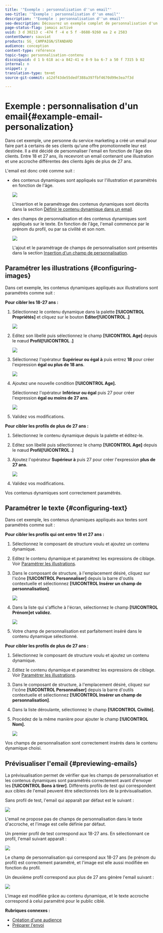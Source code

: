 ```yaml
---
title: '"Exemple : personnalisation d''un email"'
seo-title: '"Exemple : personnalisation d''un email"'
description: '"Exemple : personnalisation d''un email"'
seo-description: Découvrez un exemple complet de personnalisation d'un email avec du texte et du contenu dynamiques en fonction de l'âge des profils.
page-status-flag: jamais activé
uuid: 3 d 30213 c -474 f -4 e 5 f -8688-9260 ea 2 e 2583
contentOwner: sauviat
products: SG_ CAMPAIGN/STANDARD
audience: conception
content-type: référence
topic-tags: personnalisation-contenu
discoiquuid: d 1 b 618 ac-a 842-41 e 8-9 ba 6-7 a 50 f 7315 b 02
internal: n
snippet: y
translation-type: tm+mt
source-git-commit: a12df43de55dedf388a397fbf4670d99e3ea7f3d

---
```



# Exemple : personnalisation d'un email{#example-email-personalization}

Dans cet exemple, une personne du service marketing a créé un email pour faire part à certains de ses clients qu'une offre promotionnelle leur est destinée. Il a été décidé de personnaliser l'email en fonction de l'âge des clients. Entre 18 et 27 ans, ils recevront un email contenant une illustration et une accroche différentes des clients âgés de plus de 27 ans.

L'email est donc créé comme suit :

* des contenus dynamiques sont appliqués sur l'illustration et paramétrés en fonction de l'âge.

   ![](assets/delivery_content_43.png)

   L'insertion et le paramétrage des contenus dynamiques sont décrits dans la section [Définir le contenu dynamique dans un email](../../designing/using/defining-dynamic-content-in-an-email.md).

* des champs de personnalisation et des contenus dynamiques sont appliqués sur le texte. En fonction de l'âge, l'email commence par le prénom du profil, ou par sa civilité et son nom.

   ![](assets/delivery_content_44.png)

   L'ajout et le paramétrage de champs de personnalisation sont présentés dans la section [Insertion d'un champ de personnalisation](../../designing/using/inserting-a-personalization-field.md).

## Paramétrer les illustrations {#configuring-images}

Dans cet exemple, les contenus dynamiques appliqués aux illustrations sont paramétrés comme suit :

**Pour cibler les 18-27 ans :**

1. Sélectionnez le contenu dynamique dans la palette **[!UICONTROL Propriétés]** et cliquez sur le bouton **Editer[!UICONTROL .]**

   ![](assets/delivery_content_48.png)

1. Editez son libellé puis sélectionnez le champ **[!UICONTROL Age]** depuis le nœud **Profil[!UICONTROL .]**

   ![](assets/delivery_content_49.png)

1. Sélectionnez l'opérateur **Supérieur ou égal à** puis entrez **18** pour créer l'expression **égal ou plus de 18 ans**.

   ![](assets/delivery_content_50.png)

1. Ajoutez une nouvelle condition **[!UICONTROL Age].**

   Sélectionnez l'opérateur **Inférieur ou égal** puis 27 pour créer l'expression **égal ou moins de 27 ans**.

   ![](assets/delivery_content_51.png)

1. Validez vos modifications.

**Pour cibler les profils de plus de 27 ans :**

1. Sélectionnez le contenu dynamique depuis la palette et éditez-le.
1. Editez son libellé puis sélectionnez le champ **[!UICONTROL Age]** depuis le nœud **Profil[!UICONTROL .]**
1. Ajoutez l'opérateur **Supérieur à** puis 27 pour créer l'expression **plus de 27 ans**.

   ![](assets/delivery_content_52.png)

1. Validez vos modifications.

Vos contenus dynamiques sont correctement paramétrés.

## Paramétrer le texte {#configuring-text}

Dans cet exemple, les contenus dynamiques appliqués aux textes sont paramétrés comme suit :

**Pour cibler les profils qui ont entre 18 et 27 ans :**

1. Sélectionnez le composant de structure voulu et ajoutez un contenu dynamique.
1. Editez le contenu dynamique et paramétrez les expressions de ciblage. Voir [Paramétrer les illustrations](../../designing/using/example--email-personalization.md#configuring-images).
1. Dans le composant de structure, à l'emplacement désiré, cliquez sur l'icône **[!UICONTROL Personnaliser]** depuis la barre d'outils contextuelle et sélectionnez **[!UICONTROL Insérer un champ de personnalisation]**.

   ![](assets/delivery_content_53.png)

1. Dans la liste qui s'affiche à l'écran, sélectionnez le champ **[!UICONTROL Prénom]et validez.**

   ![](assets/delivery_content_54.png)

1. Votre champ de personnalisation est parfaitement inséré dans le contenu dynamique sélectionné.

**Pour cibler les profils de plus de 27 ans :**

1. Sélectionnez le composant de structure voulu et ajoutez un contenu dynamique.
1. Editez le contenu dynamique et paramétrez les expressions de ciblage. Voir [Paramétrer les illustrations](../../designing/using/example--email-personalization.md#configuring-images).
1. Dans le composant de structure, à l'emplacement désiré, cliquez sur l'icône **[!UICONTROL Personnaliser]** depuis la barre d'outils contextuelle et sélectionnez **[!UICONTROL Insérer un champ de personnalisation]**.
1. Dans la liste déroulante, sélectionnez le champ **[!UICONTROL Civilité].**
1. Procédez de la même manière pour ajouter le champ **[!UICONTROL Nom].**

   ![](assets/delivery_content_56.png)

Vos champs de personnalisation sont correctement insérés dans le contenu dynamique choisi.

## Prévisualiser l'email {#previewing-emails}

La prévisualisation permet de vérifier que les champs de personnalisation et les contenus dynamiques sont paramétrés correctement avant d'envoyer les **[!UICONTROL Bons à tirer]**. Différents profils de test qui correspondent aux cibles de l'email peuvent être sélectionnés lors de la prévisualisation.

Sans profil de test, l'email qui apparaît par défaut est le suivant :

![](assets/delivery_content_45.png)

L'email ne propose pas de champs de personnalisation dans le texte d'accroche, et l'image est celle définie par défaut.

Un premier profil de test correspond aux 18-27 ans. En sélectionnant ce profil, l'email suivant apparaît :

![](assets/delivery_content_46.png)

Le champ de personnalisation qui correspond aux 18-27 ans (le prénom du profil) est correctement paramétré, et l'image est elle aussi modifiée en fonction du profil.

Un deuxième profil correspond aux plus de 27 ans génère l'email suivant :

![](assets/delivery_content_47.png)

L'image est modifiée grâce au contenu dynamique, et le texte accroche correspond à celui paramétré pour le public ciblé.

**Rubriques connexes :**

* [Création d'une audience](../../audiences/using/creating-audiences.md)
* [Préparer l'envoi](../../sending/using/preparing-the-send.md)

